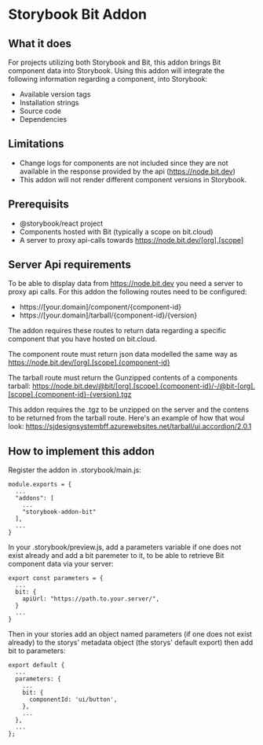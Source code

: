 # Storybook Bit Addon

## What it does
For projects utilizing both Storybook and Bit, this addon brings Bit component data into Storybook. Using this addon will integrate the following information regarding a component, into Storybook:

* Available version tags
* Installation strings
* Source code
* Dependencies

## Limitations
* Change logs for components are not included since they are not available in the response provided by the api (https://node.bit.dev)
* This addon will not render different component versions in Storybook.

## Prerequisits
* @storybook/react project
* Components hosted with Bit (typically a scope on bit.cloud)
* A server to proxy api-calls towards https://node.bit.dev/[org].[scope]

## Server Api requirements
To be able to display data from https://node.bit.dev you need a server to proxy api calls. For this addon the following routes need to be configured:

* https://[your.domain]/component/{component-id}
* https://[your.domain]/tarball/{component-id}/{version}

The addon requires these routes to return data regarding a specific component that you have hosted on bit.cloud.

The component route must return json data modelled the same way as
https://node.bit.dev/[org].[scope].{component-id}

The tarball route must return the Gunzipped contents of a components tarball:
https://node.bit.dev/@bit/[org].[scope].{component-id}/-/@bit-[org].[scope].{component-id}-{version}.tgz

This addon requires the .tgz to be unzipped on the server and the contens to be returned from the tarball route. Here's an example of how that woul look:
https://sjdesignsystembff.azurewebsites.net/tarball/ui.accordion/2.0.1

## How to implement this addon
Register the addon in .storybook/main.js:

```
module.exports = {
  ...
  "addons": [
    ...
    "storybook-addon-bit"
  ],
  ...
}
```

In your .storybook/preview.js, add a parameters variable if one does not exist already and add a bit paremeter to it, to be able to retrieve Bit component data via your server:

```
export const parameters = {
  ...
  bit: {
    apiUrl: "https://path.to.your.server/",
  }
  ...
}
```

Then in your stories add an object named parameters (if one does not exist already) to the storys' metadata object (the storys' default export) then add bit to parameters:

```
export default {
  ...
  parameters: {
    ...
    bit: {
      componentId: 'ui/button',
    },
    ...
  },
  ...
};
```
